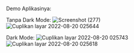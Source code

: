 Demo Aplikasinya:

Tanpa Dark Mode:
![Screenshot (277)](https://user-images.githubusercontent.com/68907186/185696913-909843fb-920b-494c-87fe-dff7c3ac6fb7.png)
![Cuplikan layar 2022-08-20 025644](https://user-images.githubusercontent.com/68907186/185697521-126700cb-1a27-4316-9c19-ba5627b98e0b.jpg)

Dark Mode:
![Cuplikan layar 2022-08-20 025743](https://user-images.githubusercontent.com/68907186/185697673-3fb43f79-1ead-46d5-a64b-b96a75173150.jpg)
![Cuplikan layar 2022-08-20 025618](https://user-images.githubusercontent.com/68907186/185697531-6b8f9700-dc05-4228-b7eb-8b350a489249.jpg)
